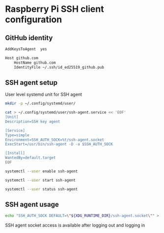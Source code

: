 # Raspberry Pi SSH client configuration

## GitHub identity

```bash
AddKeysToAgent  yes

Host github.com
	HostName github.com
	IdentityFile ~/.ssh/id_ed25519_github.pub
```

## SSH agent setup

User level systemd unit for SSH agent

```bash
mkdir -p ~/.config/systemd/user/

cat > ~/.config/systemd/user/ssh-agent.service << 'EOF'
[Unit]
Description=SSH key agent

[Service]
Type=simple
Environment=SSH_AUTH_SOCK=%t/ssh-agent.socket
ExecStart=/usr/bin/ssh-agent -D -a $SSH_AUTH_SOCK

[Install]
WantedBy=default.target
EOF

systemctl --user enable ssh-agent

systemctl --user start ssh-agent

systemctl --user status ssh-agent
```

## SSH agent usage

```bash
echo "SSH_AUTH_SOCK DEFAULT=\"${XDG_RUNTIME_DIR}/ssh-agent.socket\"" > ~/.pam_environment
```

SSH agent socket access is available after logging out and logging in
